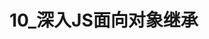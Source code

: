 # 10_深入JS面向对象继承

<script setup>
import { VuePDF, usePDF } from '@tato30/vue-pdf';
import pathName from  '/pdf/10_深入JS面向对象继承.pdf'
const { pdf, pages } = usePDF(pathName)
</script>

<VuePDF v-for="page in pages" :key="page" :pdf="pdf" :page="page" />
